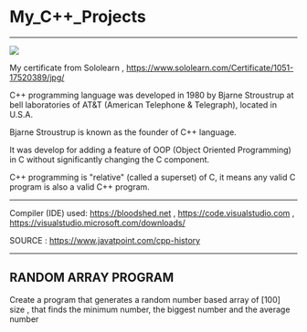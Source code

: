 # My_C++_Projects
-------------------------
![](https://th.bing.com/th/id/Rab69e85c1a89fef82f4fe5e87bd9da33?rik=dsuoqWvxOp%2f6BQ&pid=ImgRaw)



My certificate from Sololearn , https://www.sololearn.com/Certificate/1051-17520389/jpg/


C++ programming language was developed in 1980 by Bjarne Stroustrup at bell laboratories of AT&T (American Telephone & Telegraph), located in U.S.A.

Bjarne Stroustrup is known as the founder of C++ language.

It was develop for adding a feature of OOP (Object Oriented Programming) in C without significantly changing the C component.

C++ programming is "relative" (called a superset) of C, it means any valid C program is also a valid C++ program.

---


Compiler (IDE) used: https://bloodshed.net , https://code.visualstudio.com , https://visualstudio.microsoft.com/downloads/


SOURCE : https://www.javatpoint.com/cpp-history

-----------------------------------------------------------------------------------------------------------------------------------------------------------------------------------
RANDOM ARRAY PROGRAM
-----------------------------------------------------------------------------------------------------------------------------------------------------------------------------------

Create a program that generates a random number based array of [100] size , that finds the minimum number, the biggest number and the average number
